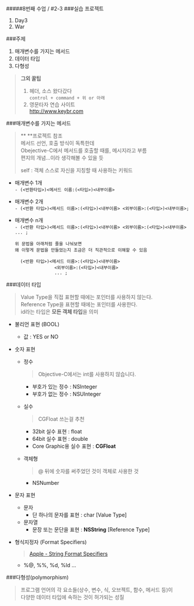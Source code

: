 #####8번째 수업 / #2-3
###실습 프로젝트
1. Day3  
2. War  

###주제  
1. 매개변수를 가지는 메서드
2. 데이터 타입  
3. 다형성

> **그외 꿀팁**   
> 
> 1. 헤더, 소스 왔다갔다  
>    ``control + command + 위 or 아래``  
> 2. 영문타자 연습 사이트  
>   <http://www.keybr.com>

###매개변수를 가지는 메서드  
> ** **프로젝트 참조  
> 메서드 선언, 호출 방식이 독특한데  
> Obejective-C에서 메서드를 호출할 때를, 메시지라고 부름  
> 편지의 개념...이라 생각해볼 수 있을 듯  
> 
> self : 객체 스스로 자신을 지칭할 때 사용하는 키워드

- 매개변수 1개  
``- (<반환타입>)<메서드 이름:(<타입>)<내부이름>``   
- 매개변수 2개  
      ``- (<반환 타입>)<메서드 이름>:(<타입>)<내부이름> <외부이름>:(<타입>)<내부이름>;``  
- 매개변수 n개  
	  ``- (<반환 타입>)<메서드 이름>:(<타입>)<내부이름> <외부이름>:(<타입>)<내부이름>  ... ;``
	  
	  위 문법을 아래처럼 줄을 나눠보면  
	  왜 이렇게 문법을 만들었는지 조금은 더 직관적으로 이해할 수 있음
	
	    (<반환 타입>)<메서드 이름>:(<타입>)<내부이름>  
	                 <외부이름>:(<타입>)<내부이름>
	                 ... ;
	                 

   
###데이터 타입  
> Value Type을 직접 표현할 때에는 포인터를 사용하지 않는다.  
> Reference Type을 표현할 때에는 포인터를 사용한다.  
> id라는 타입은 **모든 객체 타입**을 의미  

- 불리언 표현 (BOOL)  
  - 값 : YES or NO  
- 숫자 표현  
  - 정수  
     > Objective-C에서는 int를 사용하지 않습니다.  
     
     - 부호가 있는 정수 : NSInteger  
     - 부호가 없는 정수 : NSUInteger  
  - 실수  
    > CGFloat 쓰는걸 추천
  	 - 32bit 실수 표현 : float  
  	 - 64bit 실수 표현 : double  
  	 - Core Graphic용 실수 표현 : **CGFloat**  
  - 객체형  
      > @ 뒤에 숫자를 써주었던 것이 객체로 사용한 것  
      - NSNumber  
      
- 문자 표현     
  - 문자  
     - 단 하나의 문자를 표현 : char [Value Type]  
  - 문자열  
     - 문장 또는 문단을 표현 : **NSString** [Reference Type]  
- 형식지정자 (Format Specifiers)
  > [Apple - String Format Specifiers](https://developer.apple.com/library/content/documentation/Cocoa/Conceptual/Strings/Articles/formatSpecifiers.html)  
  - %@, %%, %d, %ld ...


###다형성(polymorphism)
> 프로그램 언어의 각 요소들(상수, 변수, 식, 오브젝트, 함수, 메서드 등)이  
> 다양한 데이터 타입에 속하는 것이 허가되는 성질

